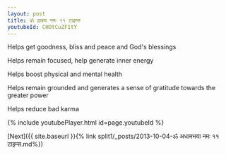 ```yaml
---
layout: post
title: ॐ ढ़ाबय नमः ११ टाइम्स
youtubeId: CHOtCuZF1tY
---
```

 
 
Helps get goodness, bliss and peace and God's blessings
 
Helps remain focused, help generate inner energy 
 
Helps boost physical and mental health 
 
Helps remain grounded and generates a sense of gratitude towards the greater power 
 
Helps reduce bad karma
 
 
 
 


{% include youtubePlayer.html id=page.youtubeId %}
 
[Next]({{ site.baseurl }}{% link  split1/_posts/2013-10-04-ॐ अधामभया नमः ११ टाइम्स.md%})
 
